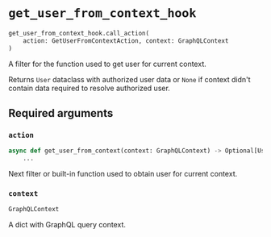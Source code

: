 # `get_user_from_context_hook`


```python
get_user_from_context_hook.call_action(
    action: GetUserFromContextAction, context: GraphQLContext
)
```

A filter for the function used to get user for current context.

Returns `User` dataclass with authorized user data or `None` if context didn't contain data required to resolve authorized user.


## Required arguments

### `action`

```python
async def get_user_from_context(context: GraphQLContext) -> Optional[User]:
    ...
```

Next filter or built-in function used to obtain user for current context.


### `context`

```python
GraphQLContext
```

A dict with GraphQL query context.